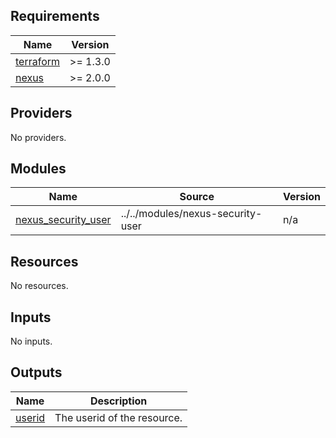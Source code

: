 ## Requirements

| Name | Version |
|------|---------|
| <a name="requirement_terraform"></a> [terraform](#requirement\_terraform) | >= 1.3.0 |
| <a name="requirement_nexus"></a> [nexus](#requirement\_nexus) | >= 2.0.0 |

## Providers

No providers.

## Modules

| Name | Source | Version |
|------|--------|---------|
| <a name="module_nexus_security_user"></a> [nexus\_security\_user](#module\_nexus\_security\_user) | ../../modules/nexus-security-user | n/a |

## Resources

No resources.

## Inputs

No inputs.

## Outputs

| Name | Description |
|------|-------------|
| <a name="output_userid"></a> [userid](#output\_userid) | The userid of the resource. |
